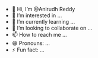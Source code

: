 - 👋 Hi, I’m @Anirudh Reddy
- 👀 I’m interested in ...
- 🌱 I’m currently learning ...
- 💞️ I’m looking to collaborate on ...
- 📫 How to reach me ...
- 😄 Pronouns: ...
- ⚡ Fun fact: ...

<!---
Anirudhreddyyy/Anirudhreddyyy is a ✨ special ✨ repository because its `README.md` (this file) appears on your GitHub profile.
You can click the Preview link to take a look at your changes.
--->
